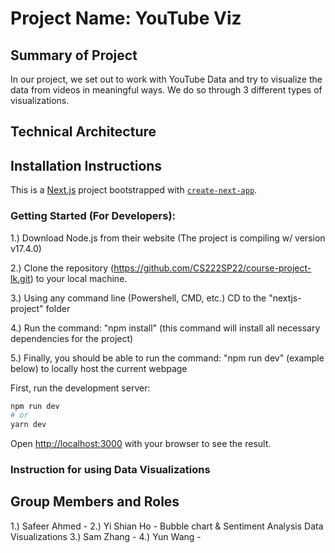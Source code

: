 # Project Name: YouTube Viz

## Summary of Project
In our project, we set out to work with YouTube Data and try to visualize the data from videos in meaningful ways. We do so through 3 different types of visualizations. 

## Technical Architecture

## Installation Instructions

This is a [Next.js](https://nextjs.org/) project bootstrapped with [`create-next-app`](https://github.com/vercel/next.js/tree/canary/packages/create-next-app).

### Getting Started (For Developers):

1.) Download Node.js from their website (The project is compiling w/ version v17.4.0)

2.) Clone the repository (https://github.com/CS222SP22/course-project-lk.git) to your local machine.

3.) Using any command line (Powershell, CMD, etc.) CD to the "nextjs-project" folder

4.) Run the command: "npm install" (this command will install all necessary dependencies for the project)

5.) Finally, you should be able to run the command: "npm run dev" (example below) to locally host the current webpage

First, run the development server:

```bash
npm run dev
# or
yarn dev
```

Open [http://localhost:3000](http://localhost:3000) with your browser to see the result.

### Instruction for using Data Visualizations

## Group Members and Roles
1.) Safeer Ahmed - 
2.) Yi Shian Ho - Bubble chart & Sentiment Analysis Data Visualizations
3.) Sam Zhang - 
4.) Yun Wang - 
